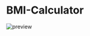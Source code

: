 # BMI-Calculator

![preview](https://github.com/dayotech/BMI-Calculator/assets/31493149/24fb1468-9997-43b3-b707-4a3e8226e3f5)
